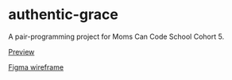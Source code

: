 # authentic-grace

A pair-programming project for Moms Can Code School Cohort 5. 

[Preview](https://kristidugan.github.io/authentic-grace/)

[Figma wireframe](https://www.figma.com/file/yMhHXmHO6tbNS6sXhm27WX/Authentic-Grace?node-id=0%3A1)
